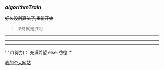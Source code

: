 ### ***algorithmTrain***
~~好久没刷算法了,重新开始~~
>坚持就是胜利
---
---
---
'''
    if(努力)：
        充满希望
    else:
        彷徨
'''

[我的个人网站](lichangsong.win)